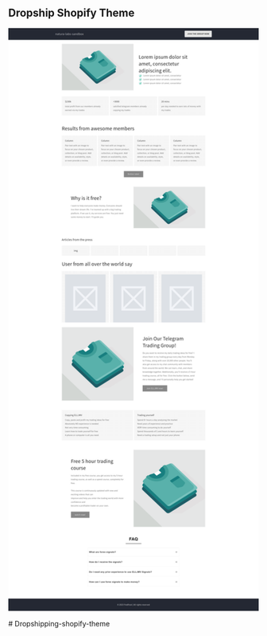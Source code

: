 ## Dropship Shopify Theme

 <p align="center">
      <img width="600" src="./general-theme-screenshot.png" >
</p>
# Dropshipping-shopify-theme
